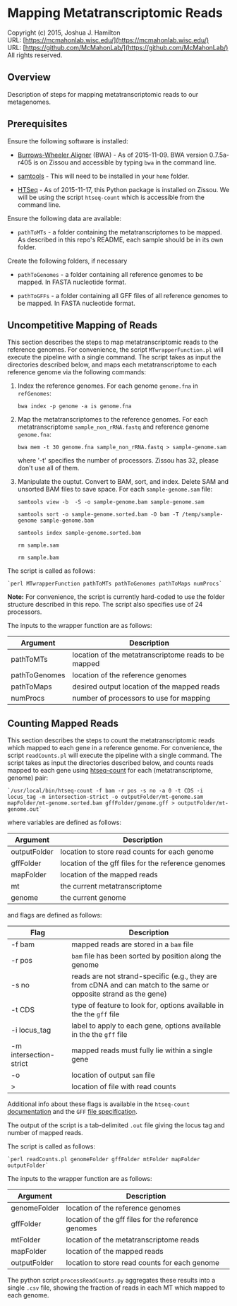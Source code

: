 Mapping Metatranscriptomic Reads
===
Copyright (c) 2015, Joshua J. Hamilton  
URL: [https://mcmahonlab.wisc.edu/](https://mcmahonlab.wisc.edu/)  
URL: [https://github.com/McMahonLab/](https://github.com/McMahonLab/)  
All rights reserved.

Overview
--
Description of steps for mapping metatranscriptomic reads to our metagenomes.

Prerequisites
--
Ensure the following software is installed:  

* [Burrows-Wheeler Aligner](http://bio-bwa.sourceforge.net/) (BWA) - As of 2015-11-09. BWA version 0.7.5a-r405 is on Zissou and accessible by typing `bwa` in the command line.

* [samtools](http://www.htslib.org/download/) - This will need to be installed in your `home` folder.

* [HTSeq](http://www-huber.embl.de/HTSeq/doc/overview.html) - As of 2015-11-17, this Python package is installed on Zissou.  We will be using the script `htseq-count` which is accessible from the command line.

Ensure the following data are available:  

* `pathToMTs` - a folder containing the metatranscriptomes to be mapped. As described in this repo's README, each sample should be in its own folder.

Create the following folders, if necessary  

* `pathToGenomes` -  a folder containing all reference genomes to be mapped. In FASTA nucleotide format.

* `pathToGFFs` -  a folder containing all GFF files of all reference genomes to be mapped. In FASTA nucleotide format.

Uncompetitive Mapping of Reads
--
This section describes the steps to map metatranscriptomic reads to the reference genomes. For convenience, the script `MTwrapperFunction.pl` will execute the pipeline with a single command. The script takes as input the directories described below, and maps each metatranscriptome to each reference genome via the following commands:

1. Index the reference genomes. For each genome `genome.fna` in `refGenomes`:

    `bwa index -p genome -a is genome.fna`

2. Map the metatranscriptomes to the reference genomes. For each metatranscriptome `sample_non_rRNA.fastq` and reference genome `genome.fna`:

    `bwa mem -t 30 genome.fna sample_non_rRNA.fastq > sample-genome.sam`

    where '-t' specifies the number of processors. Zissou has 32, please don't use all of them.

3. Manipulate the ouptut. Convert to BAM, sort, and index. Delete SAM and unsorted BAM files to save space. For each `sample-genome.sam` file:

    `samtools view -b  -S -o sample-genome.bam sample-genome.sam`

    `samtools sort -o sample-genome.sorted.bam -O bam -T /temp/sample-genome sample-genome.bam`

    `samtools index sample-genome.sorted.bam`

    `rm sample.sam`

    `rm sample.bam`

The script is called as follows:

    `perl MTwrapperFunction pathToMTs pathToGenomes pathToMaps numProcs`

__Note:__ For convenience, the script is currently hard-coded to use the folder structure described in this repo. The script also specifies use of 24 processors.

The inputs to the wrapper function are as follows:

  | Argument | Description  |
  |---|---|
  | pathToMTs | location of the metatranscriptome reads to be mapped |
  | pathToGenomes | location of the reference genomes |
  | pathToMaps | desired output location of the mapped reads |
  | numProcs | number of processors to use for mapping |

Counting Mapped Reads
--

This section describes the steps to count the metatranscriptomic reads which mapped to each gene in a reference genome. For convenience, the script `readCounts.pl` will execute the pipeline with a single command. The script takes as input the directories described below, and counts reads mapped to each gene using [htseq-count](http://www-huber.embl.de/HTSeq/doc/count.html#count) for each (metatranscriptome, genome) pair:

    `/usr/local/bin/htseq-count -f bam -r pos -s no -a 0 -t CDS -i locus_tag -m intersection-strict -o outputFolder/mt-genome.sam mapFolder/mt-genome.sorted.bam gffFolder/genome.gff > outputFolder/mt-genome.out`

where variables are defined as follows:

  | Argument | Description  |
  |---|---|
  | outputFolder | location to store read counts for each genome |
  | gffFolder | location of the gff files for the reference genomes |
  | mapFolder | location of the mapped reads |
  | mt | the current metatranscriptome|
  | genome | the current genome |

and flags are defined as follows:

| Flag | Description  |
|---|---|
| -f bam | mapped reads are stored in a `bam` file |
| -r pos | `bam` file has been sorted by position along the genome |
| -s no | reads are not strand-specific (e.g., they are from cDNA and can match to the same or opposite strand as the gene) |
| -t CDS | type of feature to look for, options available in the the `gff` file |
| -i locus_tag | label to apply to each gene, options available in the the `gff` file |
| -m intersection-strict | mapped reads must fully lie within a single gene |
| -o | location of output `sam` file|
| > | location of file with read counts |

Additional info about these flags is available in the `htseq-count` [documentation](http://www-huber.embl.de/HTSeq/doc/count.html#count) and the `GFF` [file specification](http://gmod.org/wiki/GFF2).

The output of the script is a tab-delimited `.out` file giving the locus tag and number of mapped reads.

The script is called as follows:

    `perl readCounts.pl genomeFolder gffFolder mtFolder mapFolder outputFolder`

The inputs to the wrapper function are as follows:

  | Argument | Description  |
  |---|---|
  | genomeFolder | location of the reference genomes |
  | gffFolder | location of the gff files for the reference genomes |
  | mtFolder | location of the metatranscriptome reads |
  | mapFolder | location of the mapped reads |
  | outputFolder | location to store read counts for each genome |

  The python script `processReadCounts.py` aggregates these results into a single `.csv` file, showing the fraction of reads in each MT which mapped to each genome.
